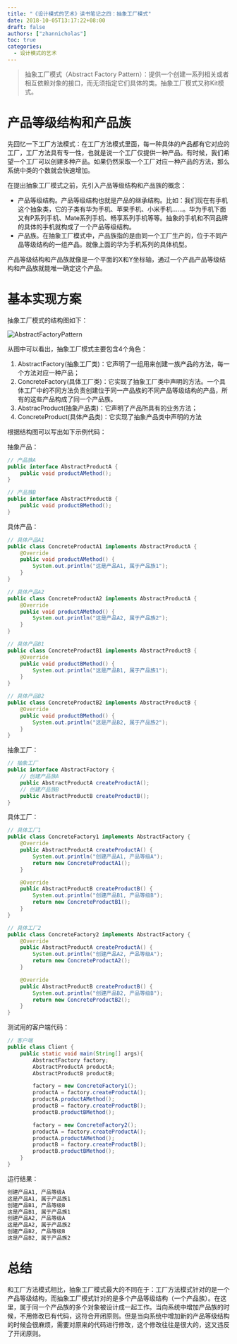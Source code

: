 ```yaml
---
title: "《设计模式的艺术》读书笔记之四：抽象工厂模式"
date: 2018-10-05T13:17:22+08:00
draft: false
authors: ["zhannicholas"]
toc: true
categories:
  - 设计模式的艺术
---
```


> 抽象工厂模式（Abstract Factory Pattern）：提供一个创建一系列相关或者相互依赖对象的接口，而无须指定它们具体的类。抽象工厂模式又称Kit模式。

# 产品等级结构和产品族

先回忆一下工厂方法模式：在工厂方法模式里面，每一种具体的产品都有它对应的工厂，工厂方法具有专一性，也就是说一个工厂仅提供一种产品。有时候，我们希望一个工厂可以创建多种产品。如果仍然采取一个工厂对应一种产品的方法，那么系统中类的个数就会快速增加。

在提出抽象工厂模式之前，先引入产品等级结构和产品族的概念：

- 产品等级结构。产品等级结构也就是产品的继承结构。比如：我们现在有手机这个抽象类，它的子类有华为手机、苹果手机、小米手机……。华为手机下面又有P系列手机、Mate系列手机、畅享系列手机等等。抽象的手机和不同品牌的具体的手机就构成了一个产品等级结构。
- 产品族。在抽象工厂模式中，产品族指的是由同一个工厂生产的，位于不同产品等级结构的一组产品。就像上面的华为手机系列的具体机型。

产品等级结构和产品族就像是一个平面的X和Y坐标轴，通过一个产品产品等级结构和产品族就能唯一确定这个产品。

# 基本实现方案

抽象工厂模式的结构图如下：

![AbstractFactoryPattern](/images/design-patterns/AbstractFactoryPattern.jpg "抽象工厂模式结构图")

从图中可以看出，抽象工厂模式主要包含4个角色：

1. AbstractFactory(抽象工厂类)：它声明了一组用来创建一族产品的方法，每一个方法对应一种产品；
2. ConcreteFactory(具体工厂类)：它实现了抽象工厂类中声明的方法。一个具体工厂中的不同方法负责创建位于同一产品族的不同产品等级结构的产品，所有的这些产品构成了同一个产品族。
3. AbstracProduct(抽象产品类)：它声明了产品所具有的业务方法；
4. ConcreteProduct(具体产品类)：它实现了抽象产品类中声明的方法

根据结构图可以写出如下示例代码：

抽象产品：

```Java
// 产品族A
public interface AbstractProductA {
    public void productAMethod();
}
```

```Java
// 产品族B
public interface AbstractProductB {
    public void productBMethod();
}
```

具体产品：

```Java
// 具体产品A1
public class ConcreteProductA1 implements AbstractProductA {
    @Override
    public void productAMethod() {
        System.out.println("这是产品A1, 属于产品族1");
    }
}
```

```Java
// 具体产品A2
public class ConcreteProductA2 implements AbstractProductA {
    @Override
    public void productAMethod() {
        System.out.println("这是产品A2, 属于产品族2");
    }
}
```

```Java
// 具体产品B1
public class ConcreteProductB1 implements AbstractProductB {
    @Override
    public void productBMethod() {
        System.out.println("这是产品B1, 属于产品族1");
    }
}
```

```Java
// 具体产品B2
public class ConcreteProductB2 implements AbstractProductB {
    @Override
    public void productBMethod() {
        System.out.println("这是产品B2, 属于产品族2");
    }
}
```

抽象工厂：

```Java
// 抽象工厂
public interface AbstractFactory {
    // 创建产品族A
    public AbstractProductA createProductA();
    // 创建产品族B
    public AbstractProductB createProductB();
}
```

具体工厂：

```Java
// 具体工厂1
public class ConcreteFactory1 implements AbstractFactory {
    @Override
    public AbstractProductA createProductA() {
        System.out.println("创建产品A1, 产品等级A");
        return new ConcreteProductA1();
    }

    @Override
    public AbstractProductB createProductB() {
        System.out.println("创建产品B1, 产品等级B");
        return new ConcreteProductB1();
    }
}
```

```Java
// 具体工厂2
public class ConcreteFactory2 implements AbstractFactory {
    @Override
    public AbstractProductA createProductA() {
        System.out.println("创建产品A2, 产品等级A");
        return new ConcreteProductA2();
    }

    @Override
    public AbstractProductB createProductB() {
        System.out.println("创建产品B2, 产品等级B");
        return new ConcreteProductB2();
    }
}
```

测试用的客户端代码：

```Java
// 客户端
public class Client {
    public static void main(String[] args){
        AbstractFactory factory;
        AbstractProductA productA;
        AbstractProductB productB;

        factory = new ConcreteFactory1();
        productA = factory.createProductA();
        productA.productAMethod();
        productB = factory.createProductB();
        productB.productBMethod();

        factory = new ConcreteFactory2();
        productA = factory.createProductA();
        productA.productAMethod();
        productB = factory.createProductB();
        productB.productBMethod();
    }
}
```

运行结果：

```txt
创建产品A1, 产品等级A
这是产品A1, 属于产品族1
创建产品B1, 产品等级B
这是产品B1, 属于产品族1
创建产品A2, 产品等级A
这是产品A2, 属于产品族2
创建产品B2, 产品等级B
这是产品B2, 属于产品族2
```

# 总结

和工厂方法模式相比，抽象工厂模式最大的不同在于：工厂方法模式针对的是一个产品等级结构，而抽象工厂模式针对的是多个产品等级结构（一个产品族）。在这里，属于同一个产品族的多个对象被设计成一起工作。当向系统中增加产品族的时候，不用修改已有代码，这符合开闭原则。但是当向系统中增加新的产品等级结构的时候会很麻烦，需要对原来的代码进行修改，这个修改往往是很大的，这又违反了开闭原则。